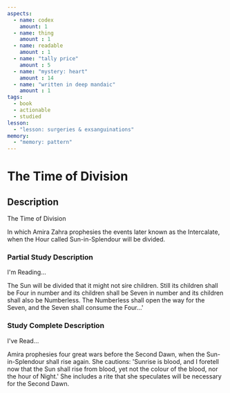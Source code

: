 ```yaml
---
aspects: 
  - name: codex
    amount: 1
  - name: thing
    amount : 1
  - name: readable
    amount : 1
  - name: "tally price"
    amount : 5
  - name: "mystery: heart"
    amount : 14
  - name: "written in deep mandaic"
    amount : 1
tags:
  - book
  - actionable
  - studied
lesson:
  - "lesson: surgeries & exsanguinations"
memory:
  - "memory: pattern"
---
```


# The Time of Division

## Description
The Time of Division

In which Amira Zahra prophesies the events later known as the Intercalate, when the Hour called Sun-in-Splendour will be divided.
### Partial Study Description
I'm Reading...

The Sun will be divided that it might not sire children. Still its children shall be Four in number and its children shall be Seven in number and its children shall also be Numberless. The Numberless shall open the way for the Seven, and the Seven shall consume the Four...'
### Study Complete Description
I've Read...

Amira prophesies four great wars before the Second Dawn, when the Sun-in-Splendour shall rise again. She cautions: 'Sunrise is blood, and I foretell now that the Sun shall rise from blood, yet not the colour of the blood, nor the hour of Night.' She includes a rite that she speculates will be necessary for the Second Dawn.